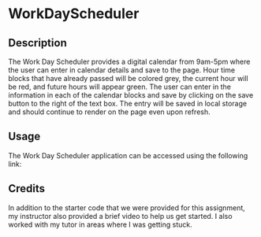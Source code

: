 # WorkDayScheduler

## Description

The Work Day Scheduler provides a digital calendar from 9am-5pm where the user can enter in calendar details and save to the page. Hour time blocks that have already passed will be colored grey, the current hour will be red, and future hours will appear green. The user can enter in the information in each of the calendar blocks and save by clicking on the save button to the right of the text box. The entry will be saved in local storage and should continue to render on the page even upon refresh.

## Usage

The Work Day Scheduler application can be accessed using the following link:

## Credits
In addition to the starter code that we were provided for this assignment, my instructor also provided a brief video to help us get started. I also worked with my tutor in areas where I was getting stuck.

